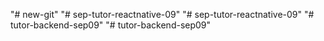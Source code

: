 "# new-git" 
"# sep-tutor-reactnative-09" 
"# sep-tutor-reactnative-09" 
"# tutor-backend-sep09" 
"# tutor-backend-sep09" 

